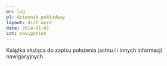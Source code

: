 ```yaml
---
en: log
pl: dziennik pokładowy
layout: dict_word
date: 2014-01-01
cat: navigation
---
```


Książka służąca do zapisu położenia jachtu i i innych informacji nawigacyjnych.